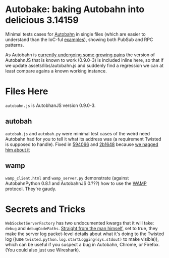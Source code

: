 Autobake: baking Autobahn into delicious 3.14159
=================================================

Minimal tests cases for [Autobahn](https://github.com/tavendo/AutobahnPython) in 
single files (which are easier to understand than the IoC-ful [examples](https://github.com/tavendo/AutobahnPython/tree/master/examples/twisted/wamp/basic)),
showing both PubSub and RPC patterns.

As Autobahn is [currently undergoing some growing pains](https://groups.google.com/d/msg/autobahnws/QagK8sDe22I/9nwHlx4I1UUJ)
the version of AutobahnJS that is known to work (0.9.0-3) is included inline here, so that if we update assets/libs/autobahn.js and suddenly find a regression we can at least compare agains a known working instance.


Files Here
==========

`autobahn.js` is AutobhanJS version 0.9.0-3.

## autobah

`autobah.js` and `autobah.py` were minimal test cases of the weird need Autobahn had for you to tell it what its address was (a requirement Twisted is supposed to handle).
Fixed in [594066](https://github.com/tavendo/AutobahnPython/commit/5940660d9b29f1c7a4c3fc76e09f6002927c2dde) and [2b1648](https://github.com/tavendo/AutobahnPython/commit/2b16489aa1f1403bee6dd597bd8dfa542b2dca05) because [we nagged him about it](https://github.com/tavendo/AutobahnPython/pull/196)

## wamp

`wamp_client.html` and `wamp_server.py` demonstrate (against AutobahnPython 0.8.1 and AutobahnJS 0.???) how to use the [WAMP](http://wamp.ws) protocol.
They're gaudy.


Secrets and Tricks
==================

`WebSocketServerFactory` has two undocumented kwargs that it will take: `debug` and `debugCodePaths`.
[Straight from the man himself](https://groups.google.com/d/msg/autobahnws/E37ZIwEYnUg/iI_W4hVyRHMJ),
set to true, they make the server log packet-level details about what it's doing to the Twisted log
 ((use `twisted.python.log.startLogging(sys.stdout)` to make visible)), which can be useful if
  you suspect a bug in Autobahn, Chrome, or Firefox. (You could also just use Wireshark).

